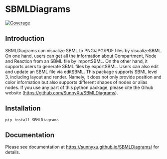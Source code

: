 # SBMLDiagrams
[![Coverage](https://codecov.io/gh/sunnyXu/SBMLDiagrams/branch/main/graph/badge.svg)](https://codecov.io/gh/sunnyXu/SBMLDiagrams)

## Introduction
SBMLDiagrams can visualize SBML to PNG/JPG/PDF files by visualizeSBML. On one hand, 
users can get all the information about Compartment, Node and Reaction from an 
SBML file by importSBML. On the other hand, it supports users to generate SBML files by exportSBML.
Users can also edit and update an SBML file via editSBML. This package supports SBML level 3, including layout and render. Namely, it does not only provide position and color information but also supports different shapes of nodes or alias nodes. If you use any part of this python package, please cite the Gihub website (https://github.com/SunnyXu/SBMLDiagrams).

## Installation

``pip install SBMLDiagrams``

## Documentation
Please see documentation at https://sunnyxu.github.io/SBMLDiagrams/ for details.


